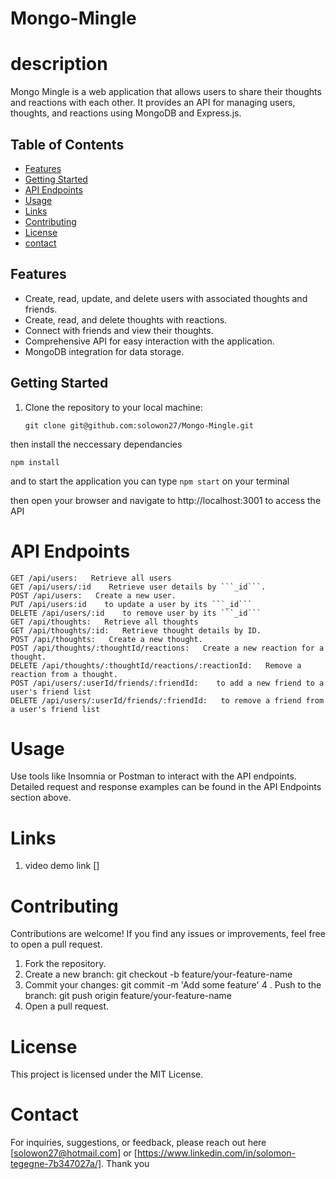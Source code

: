 # Mongo-Mingle

# description 

Mongo Mingle is a web application that allows users to share their thoughts and reactions with each other. It provides an API for managing users, thoughts, and reactions using MongoDB and Express.js.

## Table of Contents

- [Features](#features)
- [Getting Started](#getting-started)
- [API Endpoints](#api-endpoints)
- [Usage](#usage)
- [Links](#Links)
- [Contributing](#contributing)
- [License](#license)
- [contact](#Contact)

## Features

- Create, read, update, and delete users with associated thoughts and friends.
- Create, read, and delete thoughts with reactions.
- Connect with friends and view their thoughts.
- Comprehensive API for easy interaction with the application.
- MongoDB integration for data storage.

## Getting Started

1. Clone the repository to your local machine:

   ```git clone git@github.com:solowon27/Mongo-Mingle.git```

then install the neccessary dependancies


```npm install```

and to start the application you can type ```npm start``` on your terminal

then open your browser and navigate to http://localhost:3001 to access the API

# API Endpoints
```
GET /api/users:   Retrieve all users
GET /api/users/:id    Retrieve user details by ```_id```.
POST /api/users:   Create a new user.
PUT /api/users:id    to update a user by its ```_id```
DELETE /api/users/:id    to remove user by its ```_id```
GET /api/thoughts:   Retrieve all thoughts
GET /api/thoughts/:id:   Retrieve thought details by ID.
POST /api/thoughts:   Create a new thought.
POST /api/thoughts/:thoughtId/reactions:   Create a new reaction for a thought.
DELETE /api/thoughts/:thoughtId/reactions/:reactionId:   Remove a reaction from a thought.
POST /api/users/:userId/friends/:friendId:    to add a new friend to a user's friend list
DELETE /api/users/:userId/friends/:friendId:   to remove a friend from a user's friend list  

```
# Usage

Use tools like Insomnia or Postman to interact with the API endpoints. Detailed request and response examples can be found in the API Endpoints section above.

# Links

1. video demo link []

# Contributing
Contributions are welcome! If you find any issues or improvements, feel free to open a pull request.

1. Fork the repository.
2. Create a new branch: git checkout -b feature/your-feature-name
3. Commit your changes: git commit -m 'Add some feature'
4 . Push to the branch: git push origin feature/your-feature-name
5. Open a pull request.

# License
This project is licensed under the MIT License.

# Contact 

For inquiries, suggestions, or feedback, please reach out here [solowon27@hotmail.com] or [https://www.linkedin.com/in/solomon-tegegne-7b347027a/]. Thank you




